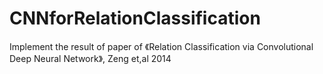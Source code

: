 # CNNforRelationClassification
Implement the result of paper of 《Relation Classification via Convolutional Deep Neural Network》, Zeng et,al 2014
